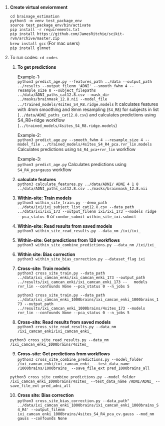 1.  **Create virtual enviornment**

    `cd brainage_estimation`  
    `python3 -m venv test_package_env`  
    `source test_package_env/bin/activate`   
    `pip install -r requirements.txt`  
    `pip install https://github.com/JamesRitchie/scikit-rvm/archive/master.zip`   
    `brew install gcc` (For mac users)  
    `pip install glmnet`  


2. To run codes: `cd codes`

    1. **To get predictions**  
    
        Example-1:  
        `python3 predict_age.py --features_path ../data --output_path ../results --output_filenm 'ADNI' --smooth_fwhm 4 --resample_size 8 --subject_filepaths ../data/ADNI_paths_cat12.8.csv --mask_dir ../masks/brainmask_12.8.nii --model_file ../trained_models/4sites_S4_R8.ridge.models`
        It calculates features with 4mm smoothing and 8mm resampling (`S4_R8`) for subjects in list (`../data/ADNI_paths_cat12.8.csv`) and calculates predictions using S4_R8+ridge workflow (`../trained_models/4sites_S4_R8.ridge.models`)

        Example-2:  
        `python3 predict_age.py --smooth_fwhm 4 --resample_size 4 --model_file ../trained_models/4sites_S4_R4_pca.rvr_lin.models`
        Calculates predictions using `S4_R4_pca+rvr_lin` workflow

        Example-3:  
        `python3 predict_age.py`
        Calculates predictions using `S4_R4_pca+gauss` workflow


    2. **calculate features**  
        `python3 calculate_features.py ../data/ADNI/ ADNI 4 1 8 ../data/ADNI_paths_cat12.8.csv ../masks/brainmask_12.8.nii`
    
    
    3. **Within-site: Train models**  
        `python3 within_site_train.py --demo_path ../data/ixi/ixi_subject_list_cat12.8.csv --data_path ../data/ixi/ixi_173 --output_filenm ixi/ixi_173 --models ridge --pca_status 0`
        or 
        `condor_submit within_site_ixi.submit`


    4. **Within-site: Read results from saved models**  
        `python3 within_site_read_results.py --data_nm /ixi/ixi_`


    5. **Within-site: Get predictions from 128 workflows**  
        `python3 within_site_combine_predictions.py --data_nm /ixi/ixi_`


    6. **Within site: Bias correction**  
        `python3 within_site_bias_correction.py --dataset_flag ixi`


    7. **Cross-site: Train models**  
      `python3 cross_site_train.py --data_path ../data/ixi_camcan_enki/ixi_camcan_enki_173 --output_path ../results/ixi_camcan_enki/ixi_camcan_enki_173 --   models rvr_lin --confounds None --pca_status 0 --n_jobs 5`  

        `python3 cross_site_train.py --data_path ../data/ixi_camcan_enki_1000brains/ixi_camcan_enki_1000brains_173 --output_path ../results/ixi_camcan_enki_1000brains/4sites_173 --models rvr_lin --confounds None --pca_status 0 --n_jobs 5`


    8. **Cross-site: Read results from saved models**  
      `python3 cross_site_read_results.py --data_nm /ixi_camcan_enki/ixi_camcan_enki_`  
     
     `python3 cross_site_read_results.py --data_nm /ixi_camcan_enki_1000brains/4sites_ `


    9. **Cross-site: Get predictions from workflows**  
      `python3 cross_site_combine_predictions.py --model_folder /ixi_camcan_enki/ixi_camcan_enki_ --test_data_name /1000brains/1000brains_ --save_file_ext pred_1000brains_all`  
     
     `python3 cross_site_combine_predictions.py --model_folder /ixi_camcan_enki_1000brains/4sites_ --test_data_name /ADNI/ADNI_ --save_file_ext pred_adni_all`  
     
     
   10. **Cross site: Bias correction**  
    `python3 cross_site_bias_correction.py --data_path" ../data/ixi_camcan_enki_1000brains/ixi_camcan_enki_1000brains_S4_R4' --output_filenm ixi_camcan_enki_1000brains/4sites_S4_R4_pca_cv.gauss --mod_nm gauss --confounds None`
